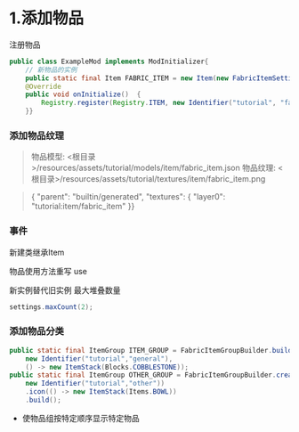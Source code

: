 # 1.添加物品

注册物品

```java
public class ExampleMod implements ModInitializer{    
    // 新物品的实例  
    public static final Item FABRIC_ITEM = new Item(new FabricItemSettings().group(ItemGroup.MISC)); 
    @Override 
    public void onInitialize()  {     
        Registry.register(Registry.ITEM, new Identifier("tutorial", "fabric_item"), FABRIC_ITEM);  
    }}
```

### 添加物品纹理

> 物品模型: <根目录>/resources/assets/tutorial/models/item/fabric_item.json
 物品纹理: <根目录>/resources/assets/tutorial/textures/item/fabric_item.png
> 

> {  "parent": "builtin/generated",  "textures": {    "layer0": "tutorial:item/fabric_item"  }}
> 

### 事件

新建类继承Item

物品使用方法重写 use

新实例替代旧实例 最大堆叠数量

```java
settings.maxCount(2);
```

### 添加物品分类

```java
public static final ItemGroup ITEM_GROUP = FabricItemGroupBuilder.build(    
    new Identifier("tutorial","general"),     
    () -> new ItemStack(Blocks.COBBLESTONE));
public static final ItemGroup OTHER_GROUP = FabricItemGroupBuilder.create(    
    new Identifier("tutorial","other"))    
    .icon(() -> new ItemStack(Items.BOWL))   
    .build();
```

- 使物品组按特定顺序显示特定物品
